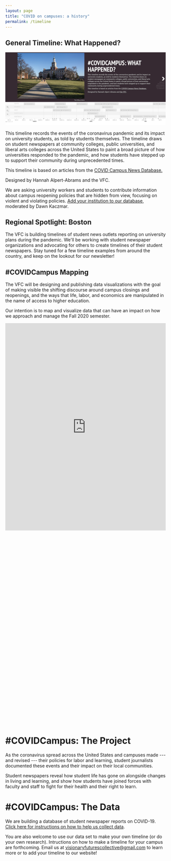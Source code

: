 ```yaml
---
layout: page
title: "COVID on campuses: a history"
permalink: /timeline
---
```


<div class="user">
  <div class="tech">
    <h2>General Timeline: What Happened?</h2>
    	<p><img src="/img/vfc.timeline.wh.png"></p>
    	<p>This timeline records the events of the coronavirus pandemic and its impact on university students, as told by students themselves. The timeline draws on student newspapers at community colleges, public universities, and liberal arts colleges across the United States to paint a broad picture of how universities responded to the pandemic, and how students have stepped up to support their community during unprecedented times.<p> This timeline is based on articles from the <a href="https://docs.google.com/document/d/1R9XvbssNDxQ1xV8xWM83mjrf-BIRWuGfvCpm5dB-UzA/edit?usp=sharing"> COVID Campus News Database.</a> <p> Designed by Hannah Alpert-Abrams and the VFC</a>.</p> 
	<p>We are asking university workers and students to contribute information about campus reopening policies that are hidden from view, focusing on violent and violating policies. <a href="https://docs.google.com/spreadsheets/d/1QT9K9gqxfdKA5G4xuKsL5EgrNQF5darG3WLiomixoVE/edit?usp=sharing">Add your institution to our database,</a> moderated by Dawn Kaczmar.
  </div>
  <div class="tech">
    <h2>Regional Spotlight: Boston</h2>
    <p>The VFC is building timelines of student news outlets reporting on university plans during the pandemic. We'll be working with student newspaper organizations and advocating for others to create timelines of their student newspapers. Stay tuned for a few timeline examples from around the country, and keep on the lookout for our newsletter!</p>
  </div>
  <div class="tech">
    <h2>#COVIDCampus Mapping</h2>
	<p>The VFC will be designing and publishing data visualizations with the goal of making visible the shifting discourse around campus closings and reopenings, and the ways that life, labor, and economics are manipulated in the name of access to higher education. </p>
	<p> Our intention is to map and visualize data that can have an impact on how we approach and manage the Fall 2020 semester.</p>
  </div>



<iframe src='https://cdn.knightlab.com/libs/timeline3/latest/embed/index.html?source=12Q9u23GJuYgKOqNtnYbdhWGmXkdx-Um-Xx05Xj_rVgY&font=Default&lang=en&initial_zoom=2&height=650' width='100%' height='650' webkitallowfullscreen mozallowfullscreen allowfullscreen frameborder='0'></iframe>
<link title="timeline-styles" rel="stylesheet" href="https://cdn.knightlab.com/libs/timeline3/latest/css/timeline.css">
<!-- Hannah, you would sub in the font you want here based on the links here by replacing the link here -->
<link title="timeline-styles" rel="stylesheet" href="https://cdn.knightlab.com/libs/timeline3/latest/css/fonts/font.abril-droidsans.css">

<!-- link above -->
<script src="https://cdn.knightlab.com/libs/timeline3/latest/js/timeline.js"></script>

<div id='timeline-embed' style="width: 100%; height: 600px"></div>

<!-- 3 -->
<script type="text/javascript">
  // The TL.Timeline constructor takes at least two arguments:
  // the id of the Timeline container (no '#'), and
  // the URL to your JSON data file or Google spreadsheet.
  // the id must refer to an element "above" this code,
  // and the element must have CSS styling to give it width and height
  // optionally, a third argument with configuration options can be passed.
  // See below for more about options.
  timeline = new TL.Timeline('timeline-embed',
    'https://docs.google.com/spreadsheets/d/12Q9u23GJuYgKOqNtnYbdhWGmXkdx-Um-Xx05Xj_rVgY/pubhtml');
</script>


# #COVIDCampus: The Project
As the coronavirus spread across the United States and campuses made --- and revised --- their policies for labor and learning, student journalists documented these events and their impact on their local communities. 

Student newspapers reveal how student life has gone on alongside changes in living and learning, and show how students have joined forces with faculty and staff to fight for their health and their right to learn.

# #COVIDCampus: The Data

We are building a database of student newspaper reports on COVID-19. [Click here for instructions on how to help us collect data](https://docs.google.com/document/d/1R9XvbssNDxQ1xV8xWM83mjrf-BIRWuGfvCpm5dB-UzA/edit). 

You are also welcome to use our data set to make your own timeline (or do your own research). Intructions on how to make a timeline for your campus are forthcoming. Email us at visionaryfuturescollective@gmail.com to learn more or to add your timeline to our website!

